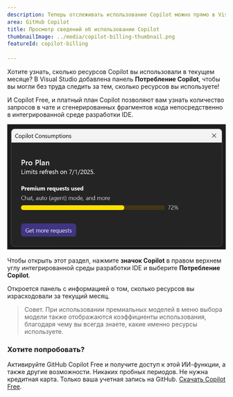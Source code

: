 ```yaml
---
description: Теперь отслеживать использование Copilot можно прямо в Visual Studio.
area: GitHub Copilot
title: Просмотр сведений об использовании Copilot
thumbnailImage: ../media/copilot-billing-thumbnail.png
featureId: copilot-billing

---
```



Хотите узнать, сколько ресурсов Copilot вы использовали в текущем месяце? В Visual Studio добавлена панель **Потребление Copilot**, чтобы вы могли без труда следить за тем, сколько ресурсов вы используете!

И Copilot Free, и платный план Copilot позволяют вам узнать количество запросов в чате и сгенерированных фрагментов кода непосредственно в интегрированной среде разработки IDE.

![Состояние использования](../media/copilot-billing.png)

Чтобы открыть этот раздел, нажмите **значок Copilot** в правом верхнем углу интегрированной среды разработки IDE и выберите **Потребление Copilot**.

Откроется панель с информацией о том, сколько ресурсов вы израсходовали за текущий месяц.

> Совет. При использовании премиальных моделей в меню выбора модели также отображаются коэффициенты использования, благодаря чему вы всегда знаете, какие именно ресурсы используете.

### Хотите попробовать?
Активируйте GitHub Copilot Free и получите доступ к этой ИИ-функции, а также другие возможности.
Никаких пробных периодов. Не нужна кредитная карта. Только ваша учетная запись на GitHub. [Скачать Copilot Free](https://github.com/settings/copilot).
